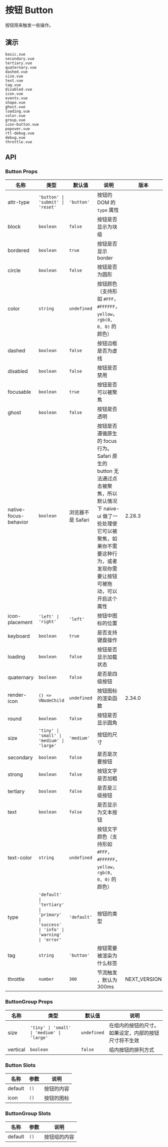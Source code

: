 # 按钮 Button

按钮用来触发一些操作。

## 演示

```demo
basic.vue
secondary.vue
tertiary.vue
quaternary.vue
dashed.vue
size.vue
text.vue
tag.vue
disabled.vue
icon.vue
events.vue
shape.vue
ghost.vue
loading.vue
color.vue
group.vue
icon-button.vue
popover.vue
rtl-debug.vue
debug.vue
throttle.vue
```

## API

### Button Props

| 名称 | 类型 | 默认值 | 说明 | 版本 |
| --- | --- | --- | --- | --- |
| attr-type | `'button' \| 'submit' \| 'reset'` | `'button'` | 按钮的 DOM 的 `type` 属性 |  |
| block | `boolean` | `false` | 按钮是否显示为块级 |  |
| bordered | `boolean` | `true` | 按钮是否显示 border |  |
| circle | `boolean` | `false` | 按钮是否为圆形 |  |
| color | `string` | `undefined` | 按钮颜色（支持形如 `#FFF`， `#FFFFFF`， `yellow`，`rgb(0, 0, 0)` 的颜色） |  |
| dashed | `boolean` | `false` | 按钮边框是否为虚线 |  |
| disabled | `boolean` | `false` | 按钮是否禁用 |  |
| focusable | `boolean` | `true` | 按钮是否可以被聚焦 |  |
| ghost | `boolean` | `false` | 按钮是否透明 |  |
| native-focus-behavior | `boolean` | 浏览器不是 Safari | 按钮是否遵循原生的 focus 行为。Safari 原生的 button 无法通过点击被聚焦，所以默认情况下 naive-ui 做了一些处理使它可以被聚焦，如果你不需要这种行为，或者发现你需要让按钮可被拖动，可以开启这个属性 | 2.28.3 |
| icon-placement | `'left' \| 'right'` | `'left'` | 按钮中图标的位置 |  |
| keyboard | `boolean` | `true` | 是否支持键盘操作 |  |
| loading | `boolean` | `false` | 按钮是否显示加载状态 |  |
| quaternary | `boolean` | `false` | 是否是四级按钮 |  |
| render-icon | `() => VNodeChild` | `undefined` | 按钮图标的渲染函数 | 2.34.0 |
| round | `boolean` | `false` | 按钮是否显示圆角 |  |
| size | `'tiny' \| 'small' \| 'medium' \| 'large'` | `'medium'` | 按钮的尺寸 |  |
| secondary | `boolean` | `false` | 是否是次要按钮 |  |
| strong | `boolean` | `false` | 按钮文字是否加粗 |  |
| tertiary | `boolean` | `false` | 是否是三级按钮 |  |
| text | `boolean` | `false` | 是否显示为文本按钮 |  |
| text-color | `string` | `undefined` | 按钮文字颜色（支持形如 `#FFF`， `#FFFFFF`， `yellow`，`rgb(0, 0, 0)` 的颜色） |  |
| type | `'default' \| 'tertiary' \| 'primary' \| 'success' \| 'info' \| 'warning' \| 'error'` | `'default'` | 按钮的类型 |  |
| tag | `string` | `'button'` | 按钮需要被渲染为什么标签 |  |
| throttle | `number` | `300` | 节流触发 ，默认为 300ms | NEXT_VERSION |

### ButtonGroup Props

| 名称 | 类型 | 默认值 | 说明 |
| --- | --- | --- | --- |
| size | `'tiny' \| 'small' \| 'medium' \| 'large'` | `undefined` | 在组内的按钮的尺寸。如果设定，内部的按钮尺寸将不生效 |
| vertical | `boolean` | `false` | 组内按钮的排列方式 |

### Button Slots

| 名称    | 参数 | 说明       |
| ------- | ---- | ---------- |
| default | `()` | 按钮的内容 |
| icon    | `()` | 按钮的图标 |

### ButtonGroup Slots

| 名称    | 参数 | 说明         |
| ------- | ---- | ------------ |
| default | `()` | 按钮组的内容 |
